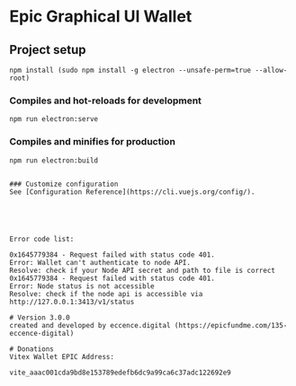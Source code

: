 # Epic Graphical UI Wallet

## Project setup
```
npm install (sudo npm install -g electron --unsafe-perm=true --allow-root)
```

### Compiles and hot-reloads for development
```
npm run electron:serve
```

### Compiles and minifies for production
```
npm run electron:build
```

```

### Customize configuration
See [Configuration Reference](https://cli.vuejs.org/config/).





Error code list:

0x1645779384 - Request failed with status code 401.
Error: Wallet can't authenticate to node API.
Resolve: check if your Node API secret and path to file is correct
0x1645779384 - Request failed with status code 401.
Error: Node status is not accessible
Resolve: check if the node api is accessible via http://127.0.0.1:3413/v1/status

# Version 3.0.0
created and developed by eccence.digital (https://epicfundme.com/135-eccence-digital)

# Donations
Vitex Wallet EPIC Address:

vite_aaac001cda9bd8e153789edefb6dc9a99ca6c37adc122692e9
